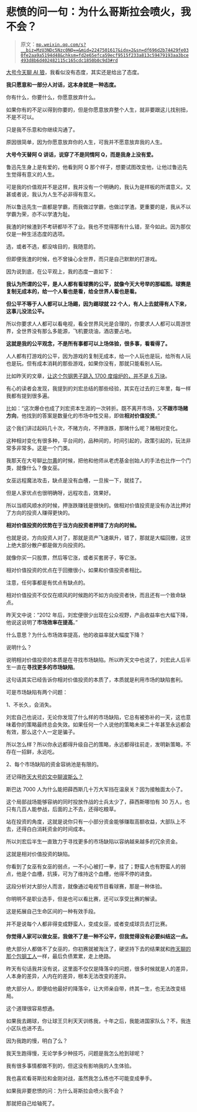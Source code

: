 # 悲愤的问一句：为什么哥斯拉会喷火，我不会？

> 原文：[`mp.weixin.qq.com/s?__biz=MzU3NDc5Nzc0NQ==&mid=2247501617&idx=2&sn=df696d2b74429fe030fe2aa9a5194d48&chksm=fd2e65efca59ecf9515f233a813c59479193aa3bce493d8b6d402482115c165cdc1850b0c9d3#rd`](http://mp.weixin.qq.com/s?__biz=MzU3NDc5Nzc0NQ==&mid=2247501617&idx=2&sn=df696d2b74429fe030fe2aa9a5194d48&chksm=fd2e65efca59ecf9515f233a813c59479193aa3bce493d8b6d402482115c165cdc1850b0c9d3#rd)

[大号今天聊 AI 狼](https://mp.weixin.qq.com/s?__biz=MzU0MjYwNDU2Mw==&mid=2247497778&idx=1&sn=c01d94dffdc304776ed88ad01edd0958&chksm=fb1a944ecc6d1d587648d970247a0ae96fdf795f87537df9aaaca1d72fafcbfe1cbff46e9a36&token=2088701881&lang=zh_CN&scene=21#wechat_redirect)，我看似没有态度，其实还是给出了态度。 

**我只愿意和一部分人对话，这本身就是一种态度。**

你有什么，你要什么，你愿意放弃什么。 

如果你有的不足以得到你要的，但是你愿意放弃整个人生，就非要跟这儿找别扭，不是不可以。

只是我不乐意和你继续沟通了。

原因很简单，因为你愿意放弃你的人生，可我并不愿意放弃我的人生。

**大号今天替阿 Q 讲话，说穿了不是同情阿 Q，而是我身上没有爱。** 

鲁迅先生身上是有爱的，他看到阿 Q 那个样子，想要试图改变他，让他过鲁迅先生觉得有意义的人生。

可是我的价值观并不是这样，我并没有一个明确的，我认为是样板的所谓意义。又甚或者说，我认为人生不必非得有意义。

所以鲁迅先生一直都是学霸，而我做过学霸，也做过学渣。更重要的是，我从不以学霸为荣，亦不以学渣为耻。 

我渣的时候渣到不考研都毕不了业。我也不觉得那有什么错，至今如此。因为那仅仅是一种生活态度的选项。 

选，或者不选，都没啥目的，我随意的。

但即便我渣的时候，也不曾操心全世界，而只是自己默默的打游戏。 

因为说到底，在公平观上，我的态度一直如下：

**我认为所谓的公平，是人人都有看球赛的公平，就像今天大号举的那幅图。球赛是复制无成本的，给一个人看也是看，给全世界人看也是看。**

**但公平不等于人人都可以上场踢，因为踢球就 22 个人，有人上去就得有人下来，这事儿没法公平。**

所以你要求人人都可以看电视，看全世界风光是合理的，你要求人人都可以周游世界，全世界没有那么多能源，飞机要烧油，酒店要占地。 

**这就是我的公平观念，不是所有事都可以上场体验，很多事，看看得了。** 

人人都有打游戏的公平，因为游戏的复制无成本，给一个人玩也是玩，给所有人玩也是玩。但有成本消耗的那些游戏，如果你没有，那就只能看别人玩。

比如昨天的文章，[让这个包钢男子跳入 1700 度熔炉的，并不是 6 万块](http://mp.weixin.qq.com/s?__biz=MzU3NDc5Nzc0NQ==&mid=2247501582&idx=1&sn=54d613f57c6bce12d489d683ad61d8f4&chksm=fd2e65d0ca59ecc6c8d22f349ed86364322e7d24e6882d165ec20ffe6f3907d912161a223dc5&scene=21#wechat_redirect)。 

有心的读者会发现，我提到的刘宏总结的那些经验，其实在过去的三年里，每一样我都有提到很多遍。

比如：“这次爆仓也成了刘宏资本生涯的一次转折。既不离开市场，又**不跟市场赌方向**，他找到的答案是数量化的市场中性交易，即做**相对价值投资**。” 

这个我们讲过起码几十次，不赌方向，不押涨跌，那赌什么呢？赌相对变化。 

这种相对变化有很多种，平台间的，品种间的，时间引起的，政策引起的，玩法非常多非常多。这是一个门类。 

我那天在大号聊[比尔黄](https://mp.weixin.qq.com/s?__biz=MzU0MjYwNDU2Mw==&mid=2247497695&idx=2&sn=7d925e146a9a42a9392163339a6104c3&chksm=fb1a9ba3cc6d12b58f0868fd6682780a82818a9714aa208114d45e5e70b0bab528197981f2db&token=2088701881&lang=zh_CN&scene=21#wechat_redirect)的时候，把他和他师从老虎基金创始人的手法也比作一个门类，就像什么？像女巫。 

女巫远程魔法攻击，缺点是没有血槽，一旦挨一下，就挂了。 

但是人家优点也很明确呀，远程攻击，效果好。 

所以当顺风顺水的时候，押涨跌赚钱是很快的。做相对价值投资是没有办法比押对了方向的投资人赚得更快的。 

**相对价值投资的优势在于当方向投资者押错了方向的时候。**

也就是说，方向投资人对了，那就是资产飞速飙升，错了，那就是大幅回撤，这世上绝大部分散户都是做方向投资的。

就像你买一只股票，然后等它涨，或者买套房子，等它涨。

相对价值投资的优点在于回撤很小，如果和价值投资者相比。

注意，任何事都是有优点有缺点的。 

相对价值投资不仅仅在顺风的时候跑的不如方向投资者快，而且还有一个致命缺点。

昨天文中说：“2012 年后，刘宏便很少出现在公众视野，产品收益率也大幅下降，他说这说明了**市场效率在提高**。” 

什么意思？为什么市场效率提高，他的收益率就大幅度下降？ 

说明什么？

说明相对价值投资的本质是在寻找市场缺陷。所以昨天文中也说了，刘宏此人后半生一直在**寻找更多的市场缺陷**。

这句话其实已经告诉你相对价值投资的本质了，本质就是利用市场的缺陷套利。 

可是市场缺陷有两个问题： 

1、不长久，会消失。

刘宏自己也说过，无论你发现了什么样的市场缺陷，它总有被弥补的一天，这也意味着你的策略最终总会失效。如果任何一个人说他的策略未来二十年甚至永远都会有效，那么这个人一定是骗子。

所以怎么样？所以你永远都得升级自己的策略，永远都得往前走，发明新策略，不存在一招鲜，永远吃。

2、每个市场缺陷的资金容纳池是有限的。 

还记得[昨天大号的文中聊波斯么？](https://mp.weixin.qq.com/s?__biz=MzU0MjYwNDU2Mw==&mid=2247497768&idx=1&sn=5cfbb13219ce431cecc2b4c18c3fefb5&chksm=fb1a9454cc6d1d4264ebfdcf4cfd22ff7d0b54218dd419a741f23eb2cd118d660259ab7e2bb4&token=2088701881&lang=zh_CN&scene=21#wechat_redirect)

斯巴达 7000 人为什么能把薛西斯几十万大军挡在温泉关？因为接触面太小了。

这个局部战场能够容纳的同时投放作战的士兵太少了，薛西斯哪怕有 30 万人，也只有几百人能参战，后面的上不去，还得吃粮草。 

站在投资的角度，这就是说你只有一小部分资金能够赚取高额收益，大部队上不去，还得白白消耗资金的时间成本。 

所以刘宏后半生一直致力于寻找更多的市场缺陷以容纳越来越多的冗余资金。 

这就是相对价值投资的缺陷。

你看到了女巫有女巫的弱点，一不小心被打一拳，挂了；野蛮人也有野蛮人的弱点，他是个血槽，抗揍，可为了维持这个血槽，他得不停的进食。

这段分析对大部分人而言，就像通过电视节目看球赛，那是一种体验。 

你明明不是职业选手，但是也可以看比赛，还可以享受比赛的解读。

这是拓展自己生命区间的一种有效手段。 

并不是说每个人都非得变成野蛮人，变成女巫，或者变成球员去打比赛。

**你觉得人家可以做女巫，我做不了是一种不公平，但我觉得没有必要纠结这一点。** 

绝大部分人都做不了女巫的，你初赛就被淘汰了，硬坚持下去的结果就和[昨天聊的那个包钢工人](http://mp.weixin.qq.com/s?__biz=MzU3NDc5Nzc0NQ==&mid=2247501582&idx=1&sn=54d613f57c6bce12d489d683ad61d8f4&chksm=fd2e65d0ca59ecc6c8d22f349ed86364322e7d24e6882d165ec20ffe6f3907d912161a223dc5&scene=21#wechat_redirect)一样，最后负债累累，走上绝路。

昨天有句话我并没有说，这里面不仅仅是降落伞的问题，很多时候就是人的差异，人本身的差异，人内在的差异，根本无法改变的差异。

绝大部分人，即便给他最好的降落伞，让大师亲自带，终其一生，也无法改变结局。 

这个道理很容易想通。 

如果我去踢球，你让球王贝利天天训练我，十年之后，我能进国家队么？不，我连小区队也进不去。

因为我跑的慢，明白了么？

我天生跑得慢，无论学多少种技巧，问题是我怎么抢到球呢？

我有很多事情都做不到的，但这没有影响我的人生体验。 

我也喜欢看哥斯拉和金刚对战，虽然我怎么练也不可能变成拳手。

如果我非要悲愤的问：为什么哥斯拉会喷火我不会？ 

那就把自己给轴死了。